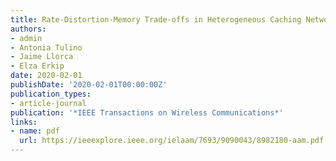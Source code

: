 ```yaml
---
title: Rate-Distortion-Memory Trade-offs in Heterogeneous Caching Networks
authors:
- admin
- Antonia Tulino
- Jaime Llorca
- Elza Erkip
date: 2020-02-01
publishDate: '2020-02-01T00:00:00Z'
publication_types: 
- article-journal
publication: '*IEEE Transactions on Wireless Communications*'
links:
- name: pdf
  url: https://ieeexplore.ieee.org/ielaam/7693/9090043/8982180-aam.pdf
---
```



